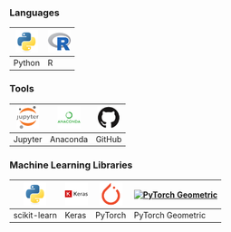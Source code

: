### Languages
| [<img src="https://github.com/devicons/devicon/blob/master/icons/python/python-original.svg" alt="Python" width="40" height="40">](https://docs.python.org/3/) | [<img src="https://github.com/devicons/devicon/blob/master/icons/r/r-original.svg" alt="R" width="40" height="40">](https://www.r-project.org) |
|---|---|
| Python | R |

### Tools
| [<img src="https://github.com/devicons/devicon/blob/master/icons/jupyter/jupyter-original-wordmark.svg" alt="Jupyter" width="40" height="40">](https://jupyter.org) | [<img src="https://github.com/devicons/devicon/blob/master/icons/anaconda/anaconda-original-wordmark.svg" alt="Anaconda" width="40" height="40">](https://www.anaconda.com/) | [<img src="https://github.com/devicons/devicon/blob/master/icons/github/github-original.svg" alt="GitHub" width="40" height="40">](https://github.com/) |
|---|---|---|
| Jupyter | Anaconda | GitHub |

### Machine Learning Libraries
| [<img src="https://github.com/devicons/devicon/blob/master/icons/python/python-original.svg" alt="Python" width="40" height="40">](https://scikit-learn.org/stable/) | [<img src="https://github.com/devicons/devicon/blob/master/icons/keras/keras-original-wordmark.svg" alt="Keras" width="40" height="40">](https://keras.io/) | [<img src="https://github.com/devicons/devicon/blob/master/icons/pytorch/pytorch-original.svg" alt="PyTorch" width="40" height="40">](https://pytorch.org/) | [<img src="https://pytorch-geometric.readthedocs.io/en/latest/_static/geometric-logo.svg" alt="PyTorch Geometric" width="40" height="40">](https://pytorch-geometric.readthedocs.io/en/latest/) |
|---|---|---|---|
| scikit-learn | Keras | PyTorch | PyTorch Geometric |
